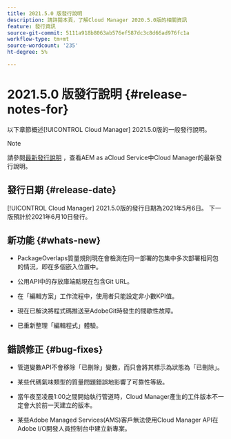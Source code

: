 ```yaml
---
title: 2021.5.0 版發行說明
description: 請詳閱本頁，了解Cloud Manager 2020.5.0版的相關資訊
feature: 發行資訊
source-git-commit: 5111a918b8063ab576ef587dc3c8d66ad976fc1a
workflow-type: tm+mt
source-wordcount: '235'
ht-degree: 5%

---
```


# 2021.5.0 版發行說明 {#release-notes-for}

以下章節概述[!UICONTROL Cloud Manager] 2021.5.0版的一般發行說明。

>[!NOTE]
>請參閱[最新發行說明](https://experienceleague.adobe.com/docs/experience-manager-cloud-service/onboarding/getting-access/release-notes-cloud-manager/release-notes-cm-current.html?lang=en#getting-access) ，查看AEM as aCloud Service中Cloud Manager的最新發行說明。

## 發行日期 {#release-date}

[!UICONTROL Cloud Manager] 2021.5.0版的發行日期為2021年5月6日。
下一版預計於2021年6月10日發行。

## 新功能 {#whats-new}

* PackageOverlaps質量規則現在會檢測在同一部署的包集中多次部署相同包的情況，即在多個嵌入位置中。

* 公用API中的存放庫端點現在包含Git URL。

* 在「編輯方案」工作流程中，使用者只能設定非小數KPI值。

* 現在已解決將程式碼推送至AdobeGit時發生的間歇性故障。

* 已重新整理「編輯程式」體驗。

## 錯誤修正 {#bug-fixes}

* 管道變數API不會移除「已刪除」變數，而只會將其標示為狀態為「已刪除」。

* 某些代碼氣味類型的質量問題錯誤地影響了可靠性等級。

* 當午夜至凌晨1:00之間開始執行管道時，Cloud Manager產生的工件版本不一定會大於前一天建立的版本。

* 某些Adobe Managed Services(AMS)客戶無法使用Cloud Manager API在Adobe I/O開發人員控制台中建立新專案。
